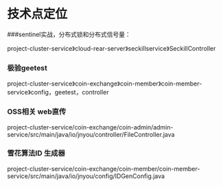 # 技术点定位
###sentinel实战，分布式锁和分布式信号量：

project-cluster-service》cloud-rear-server》seckillservice》SeckillController

### 极验geetest
project-cluster-service》coin-exchange》coin-member》coin-member-service》config，geetest，controller

### OSS相关 web直传
project-cluster-service/coin-exchange/coin-admin/admin-service/src/main/java/io/jnyou/controller/FileController.java

### 雪花算法ID 生成器
project-cluster-service/coin-exchange/coin-member/coin-member-service/src/main/java/io/jnyou/config/IDGenConfig.java
